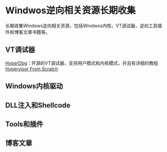 # Windwos逆向相关资源长期收集
长期收集Windows逆向相关资源，包括Windwos内核，VT调试器，逆向工具插件和博客文章书籍等。

## VT调试器
[HyperDbg](https://github.com/HyperDbg/HyperDbg)：开源的VT调试器，支持用户模式和内核模式，并且有详细的教程[Hypervisor From Scratch](https://rayanfam.com/topics/hypervisor-from-scratch-part-1/)

## Windows内核驱动

## DLL注入和Shellcode

## Tools和插件

## 博客文章


